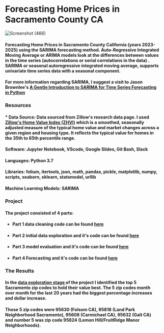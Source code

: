 # Forecasting Home Prices in Sacramento County CA

![Screenshot (466)](https://user-images.githubusercontent.com/102890151/187573030-680d3f0d-80cb-4081-8edd-9bd179ec3963.png)

#### Forecasting Home Prices in Sacramento County California (years 2023-2025) using the SARIMA forecasting method.  Auto-Regressive Integrated Moving Average or ARIMA models look at the differences between values in the time series (autocorrelations or serial correlations in the data) . SARIMA or seasonal autoregressive integrated moving average, supports univariate time series data with a seasonal component. 

#### For more information regarding SARIMA, I suggest a visit to Jason Brownlee's [A Gentle Introduction to SARIMA for Time Series Forecasting in Python](https://machinelearningmastery.com/sarima-for-time-series-forecasting-in-python/)

### Resources
#### * Data Source: Data sourced from Zillow's research data page. I used [Zillow's Home Value Index (ZHVI)](https://www.zillow.com/research/data/) which is a  smoothed, seasonally adjusted measure of the typical home value and market changes across a given region and housing type. It reflects the typical value for homes in the 35th to 65th percentile range.
#### Software: Jupyter Notebook, VScode, Google Slides, Git Bash, Slack
#### Languages: Python 3.7
#### Libraries: folium, itertools, json, math, pandas, pickle, matplotlib, numpy, scripts, seaborn, sklearn, statsmodel, urllib
#### Machine Learning Models: SARIMA

### Project

#### The project consisted of 4 parts:

* #### Part 1 data cleaning code can be found [here](https://github.com/SringayKeno/forecasting-home-prices-sacramento-county/blob/main/data_cleaned/data_clean_sac.ipynb)
* #### Part 2 initial data exploration and it's code can be found [here](https://github.com/SringayKeno/forecasting-home-prices-sacramento-county/blob/main/data_explore/data_explore_sacr.ipynb)
* #### Part 3 model evaluation and it's code can be found [here](https://github.com/SringayKeno/forecasting-home-prices-sacramento-county/blob/main/model_eval/sarima_model_evaluation_sac.ipynb)
* #### Part 4 Forecasting and it's code can be found [here](https://github.com/SringayKeno/forecasting-home-prices-sacramento-county/blob/main/forecast/sarima_forecast_sac.ipynb)

### The Results

#### In the [data exploration stage ](https://github.com/SringayKeno/forecasting-home-prices-sacramento-county/blob/main/data_explore/data_explore_sacr.ipynb) of the project I identified the top 5 Sacramento zip codes to hold their value best. The 5 zip codes month over month for the last 20 years had the biggest percentage increases and dollar increase.

#### Those 5 zip codes were 95630 (Folsom CA), 95818 (Land Park Neighborhood Sacramento), 95608 (Carmichael CA), 95632 (Galt CA) and number 5 was zip code 95824 (Lemon Hill/FruitRidge Manor Neighborhoods). 